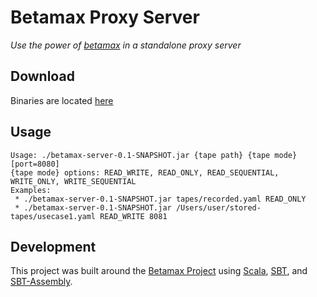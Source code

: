 # Betamax Proxy Server
*Use the power of [betamax](http://freeside.co/betamax/) in a standalone proxy server*

## Download
Binaries are located [here](tree/master/bin)

## Usage
```
Usage: ./betamax-server-0.1-SNAPSHOT.jar {tape path} {tape mode} [port=8080]
{tape mode} options: READ_WRITE, READ_ONLY, READ_SEQUENTIAL, WRITE_ONLY, WRITE_SEQUENTIAL
Examples:
 * ./betamax-server-0.1-SNAPSHOT.jar tapes/recorded.yaml READ_ONLY
 * ./betamax-server-0.1-SNAPSHOT.jar /Users/user/stored-tapes/usecase1.yaml READ_WRITE 8081
```

## Development
This project was built around the [Betamax Project](https://github.com/robfletcher/betamax) using [Scala](http://www.scala-lang.org/), [SBT](https://github.com/sbt/sbt), and [SBT-Assembly](https://github.com/sbt/sbt-assembly).